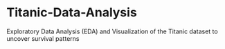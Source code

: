 # Titanic-Data-Analysis
Exploratory Data Analysis (EDA) and Visualization of the Titanic dataset to uncover survival patterns
